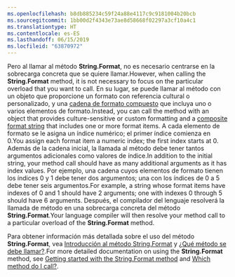 ```yaml
---
ms.openlocfilehash: b8db885234c59f24a88e4117c9c9181004b20bcb
ms.sourcegitcommit: 1bb00d2f4343e73ae8d58668f02297a3cf10a4c1
ms.translationtype: HT
ms.contentlocale: es-ES
ms.lasthandoff: 06/15/2019
ms.locfileid: "63870972"
---
```

 
<span data-ttu-id="96469-101">Pero al llamar al método **String.Format**, no es necesario centrarse en la sobrecarga concreta que se quiere llamar.</span><span class="sxs-lookup"><span data-stu-id="96469-101">However, when calling the **String.Format** method, it is not necessary to focus on the particular overload that you want to call.</span></span> <span data-ttu-id="96469-102">En su lugar, se puede llamar al método con un objeto que proporcione un formato con referencia cultural o personalizado, y una [cadena de formato compuesto](~/docs/standard/base-types/composite-formatting.md) que incluya uno o varios elementos de formato.</span><span class="sxs-lookup"><span data-stu-id="96469-102">Instead, you can call the method with an object that provides culture-sensitive or custom formatting and a [composite format string](~/docs/standard/base-types/composite-formatting.md) that includes one or more format items.</span></span> <span data-ttu-id="96469-103">A cada elemento de formato se le asigna un índice numérico; el primer índice comienza en 0.</span><span class="sxs-lookup"><span data-stu-id="96469-103">You assign each format item a numeric index; the first index starts at 0.</span></span> <span data-ttu-id="96469-104">Además de la cadena inicial, la llamada al método debe tener tantos argumentos adicionales como valores de índice.</span><span class="sxs-lookup"><span data-stu-id="96469-104">In addition to the initial string, your method call should have as many additional arguments as it has index values.</span></span> <span data-ttu-id="96469-105">Por ejemplo, una cadena cuyos elementos de formato tienen los índices 0 y 1 debe tener dos argumentos; una con los índices de 0 a 5 debe tener seis argumentos.</span><span class="sxs-lookup"><span data-stu-id="96469-105">For example, a string whose format items have indexes of 0 and 1 should have 2 arguments; one with indexes 0 through 5 should have 6 arguments.</span></span> <span data-ttu-id="96469-106">Después, el compilador del lenguaje resolverá la llamada de método en una sobrecarga concreta del método **String.Format**.</span><span class="sxs-lookup"><span data-stu-id="96469-106">Your language compiler will then resolve your method call to a particular overload of the **String.Format** method.</span></span>   

<span data-ttu-id="96469-107">Para obtener información más detallada sobre el uso del método **String.Format**, vea [Introducción al método String.Format](#Starting) y [¿Qué método se debe llamar?](#FTaskList).</span><span class="sxs-lookup"><span data-stu-id="96469-107">For more detailed documentation on using the **String.Format** method, see [Getting started with the String.Format method](#Starting) and [Which method do I call?](#FTaskList).</span></span>   
